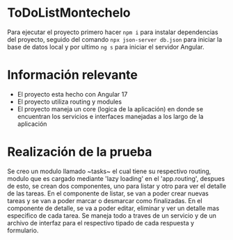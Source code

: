 # ToDoListMontechelo

Para ejecutar el proyecto primero hacer `npm i` para instalar dependencias del proyecto, seguido del comando `npx json-server db.json` para iniciar la base de datos local y por ultimo `ng s` para iniciar el servidor Angular.

# Información relevante
- El proyecto esta hecho con Angular 17
- El proyecto utiliza routing y modules
- El proyecto maneja un core (logica de la aplicación) en donde se encuentran los servicios e interfaces manejadas a los largo de la aplicación

# Realización de la prueba
Se creo un modulo llamado ~tasks~ el cual tiene su respectivo routing, modulo que es cargado mediante 'lazy loading' en el 'app.routing', despues de esto, se crean dos componentes, uno para listar y otro para ver el detalle de las tareas. En el componente de listar, se van a poder crear nuevas tareas y se van a poder marcar o desmarcar como finalizadas. En el componente de detalle, se va a poder editar, eliminar y ver un detalle mas especifico de cada tarea. Se maneja todo a traves de un servicio y de un archivo de interfaz para el respectivo tipado de cada respuesta y formulario.

